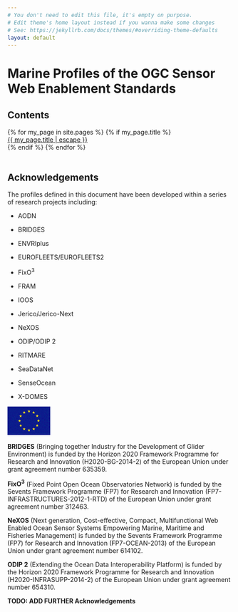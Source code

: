 ```yaml
---
# You don't need to edit this file, it's empty on purpose.
# Edit theme's home layout instead if you wanna make some changes
# See: https://jekyllrb.com/docs/themes/#overriding-theme-defaults
layout: default
---
```


# Marine Profiles of the OGC Sensor Web Enablement Standards

## Contents

<div class="trigger">
  {% for my_page in site.pages %}
    {% if my_page.title %}
    <div>
      <a class="page-link" href="{{ my_page.url | relative_url }}">{{ my_page.title | escape }}</a>
    </div>
    {% endif %}
  {% endfor %}
</div>
<br/>


## Acknowledgements

The profiles defined in this document have been developed within a series of research projects including:

* AODN

* BRIDGES

* ENVRIplus

* EUROFLEETS/EUROFLEETS2

* FixO<sup>3</sup>

* FRAM

* IOOS

* Jerico/Jerico-Next

* NeXOS

* ODIP/ODIP 2

* RITMARE

* SeaDataNet

* SenseOcean

* X-DOMES

![EC Logo](images/ec.png)

**BRIDGES** (Bringing together Industry for the Development of Glider Environment) is funded by the Horizon 2020 Framework Programme for Research and Innovation (H2020-BG-2014-2) of the European Union under grant agreement number 635359.

**FixO<sup>3</sup>** (Fixed Point Open Ocean Observatories Network) is funded by the Sevents Framework Programme (FP7) for Research and Innovation (FP7-INFRASTRUCTURES-2012-1-RTD) of the European Union under grant agreement number 312463.

**NeXOS** (Next generation, Cost-effective, Compact, Multifunctional Web Enabled Ocean Sensor Systems Empowering Marine, Maritime and Fisheries Management) is funded by the Sevents Framework Programme (FP7) for Research and Innovation (FP7-OCEAN-2013) of the European Union under grant agreement number 614102.

**ODIP 2** (Extending the Ocean Data Interoperability Platform) is funded by the Horizon 2020 Framework Programme for Research and Innovation (H2020-INFRASUPP-2014-2) of the European Union under grant agreement number 654310.

**TODO: ADD FURTHER Acknowledgements**
